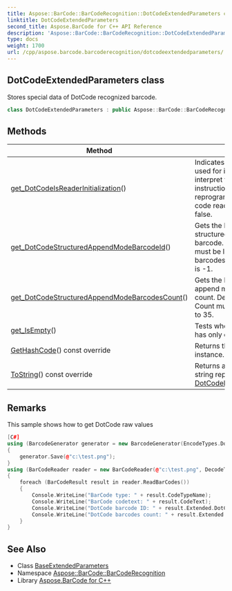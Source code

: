 ```yaml
---
title: Aspose::BarCode::BarCodeRecognition::DotCodeExtendedParameters class
linktitle: DotCodeExtendedParameters
second_title: Aspose.BarCode for C++ API Reference
description: 'Aspose::BarCode::BarCodeRecognition::DotCodeExtendedParameters class. Stores special data of DotCode recognized barcode in C++.'
type: docs
weight: 1700
url: /cpp/aspose.barcode.barcoderecognition/dotcodeextendedparameters/
---
```

## DotCodeExtendedParameters class


Stores special data of DotCode recognized barcode.

```cpp
class DotCodeExtendedParameters : public Aspose::BarCode::BarCodeRecognition::BaseExtendedParameters
```

## Methods

| Method | Description |
| --- | --- |
| [get_DotCodeIsReaderInitialization](./get_dotcodeisreaderinitialization/)() | Indicates whether code is used for instruct reader to interpret the following data as instructions for initialization or reprogramming of the bar code reader. Default value is false. |
| [get_DotCodeStructuredAppendModeBarcodeId](./get_dotcodestructuredappendmodebarcodeid/)() | Gets the ID of the DotCode structured append mode barcode. ID starts from 1 and must be less or equal to barcodes count. Default value is -1. |
| [get_DotCodeStructuredAppendModeBarcodesCount](./get_dotcodestructuredappendmodebarcodescount/)() | Gets the DotCode structured append mode barcodes count. Default value is -1. Count must be a value from 1 to 35. |
| [get_IsEmpty](../baseextendedparameters/get_isempty/)() | Tests whether all parameters has only default values. |
| [GetHashCode](./gethashcode/)() const override | Returns the hash code for this instance. |
| [ToString](./tostring/)() const override | Returns a human-readable string representation of this [DotCodeExtendedParameters](./). |
## Remarks


This sample shows how to get DotCode raw values 
```cpp
[C#]
using (BarcodeGenerator generator = new BarcodeGenerator(EncodeTypes.DotCode, "12345"))
{
    generator.Save(@"c:\test.png");
}
using (BarCodeReader reader = new BarCodeReader(@"c:\test.png", DecodeType.DotCode))
{
    foreach (BarCodeResult result in reader.ReadBarCodes())
    {
        Console.WriteLine("BarCode type: " + result.CodeTypeName);
        Console.WriteLine("BarCode codetext: " + result.CodeText);
        Console.WriteLine("DotCode barcode ID: " + result.Extended.DotCode.DotCodeStructuredAppendModeBarcodeId);
        Console.WriteLine("DotCode barcodes count: " + result.Extended.DotCode.DotCodeStructuredAppendModeBarcodesCount);
    }
}
```

## See Also

* Class [BaseExtendedParameters](../baseextendedparameters/)
* Namespace [Aspose::BarCode::BarCodeRecognition](../)
* Library [Aspose.BarCode for C++](../../)
